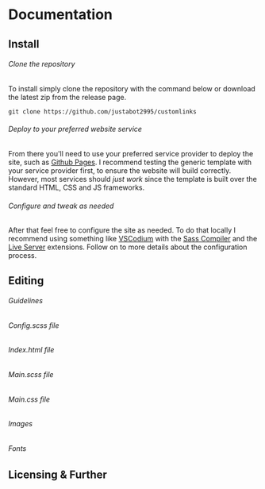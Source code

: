 # Documentation

## Install

###### Clone the repository
To install simply clone the repository with the command below or download the latest zip from the release page.

```
git clone https://github.com/justabot2995/customlinks
```

###### Deploy to your preferred website service
From there you'll need to use your preferred service provider to deploy the site, such as [Github Pages](https://docs.github.com/en/pages/getting-started-with-github-pages/creating-a-github-pages-site). I recommend testing the generic template with your service provider first, to ensure the website will build correctly. However, most services should *just work* since the template is built over the standard HTML, CSS and JS frameworks.

###### Configure and tweak as needed
After that feel free to configure the site as needed. To do that locally I recommend using something like [VSCodium]() with the [Sass Compiler](https://marketplace.visualstudio.com/items?itemName=glenn2223.live-sass) and the [Live Server](https://marketplace.visualstudio.com/items?itemName=ritwickdey.LiveServer) extensions. Follow on to more details about the configuration process.

## Editing
###### Guidelines
###### Config.scss file
###### Index.html file
###### Main.scss file
###### Main.css file
###### Images
###### Fonts

## Licensing & Further